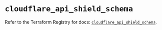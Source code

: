 # `cloudflare_api_shield_schema`

Refer to the Terraform Registry for docs: [`cloudflare_api_shield_schema`](https://registry.terraform.io/providers/cloudflare/cloudflare/4.35.0/docs/resources/api_shield_schema).
